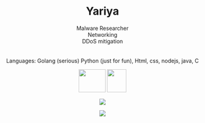 <h1 align="center">Yariya</h1>



<p align="center">Malware Researcher<br>Networking<br>DDoS mitigation<br><br><br>Languages: Golang (serious) Python (just for fun), Html, css, nodejs, java, C</p>


<p align="center"><img src="https://upload.wikimedia.org/wikipedia/commons/thumb/0/05/Go_Logo_Blue.svg/1200px-Go_Logo_Blue.svg.png" width="70" height="60">             
    <img src="https://user-images.githubusercontent.com/65712074/121199404-302d4700-c873-11eb-8684-cd254efdf1cb.png" width="50" height="60"></p>

<p align="center">
    <img src="https://github-readme-stats.vercel.app/api/?username=Yariya&title_color=4F8CC9&text_color=9f9f9f&show_icons=true&bg_color=00000000&hide_border=true&icon_color=4F8CC9&hide_title=true&count_private=true" />

</p>
<p align="center">
    <img src="https://discord.c99.nl/widget/theme-1/820479123129630751.png">
</p>
